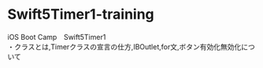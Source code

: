 # Swift5Timer1-training
iOS Boot Camp　Swift5Timer1  
・クラスとは,Timerクラスの宣言の仕方,IBOutlet,for文,ボタン有効化無効化について
